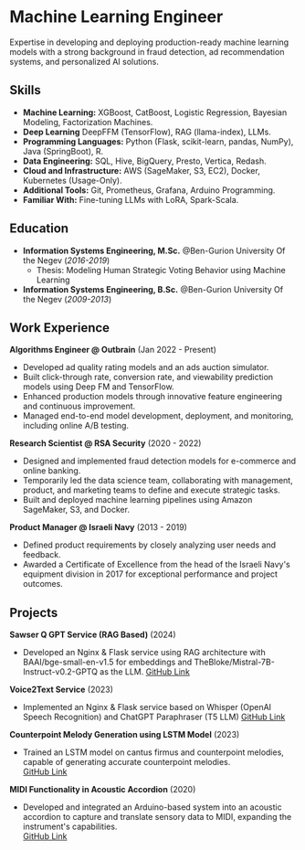 # Machine Learning Engineer

 Expertise in developing and deploying production-ready machine learning models with a strong background in fraud detection, ad recommendation systems, and personalized AI solutions.

## Skills
- **Machine Learning:** XGBoost, CatBoost, Logistic Regression, Bayesian Modeling, Factorization Machines.
- **Deep Learning** DeepFFM (TensorFlow), RAG (llama-index), LLMs.
- **Programming Languages:** Python (Flask, scikit-learn, pandas, NumPy), Java (SpringBoot), R.
- **Data Engineering:** SQL, Hive, BigQuery, Presto, Vertica, Redash.
- **Cloud and Infrastructure:** AWS (SageMaker, S3, EC2), Docker, Kubernetes (Usage-Only).
- **Additional Tools:** Git, Prometheus, Grafana, Arduino Programming.
- **Familiar With:** Fine-tuning LLMs with LoRA, Spark-Scala.

## Education
- **Information Systems Engineering, M.Sc.** @Ben-Gurion University Of the Negev (_2016-2019_)
    - Thesis: Modeling Human Strategic Voting Behavior using Machine Learning
- **Information Systems Engineering, B.Sc.** @Ben-Gurion University Of the Negev (_2009-2013_)

## Work Experience
**Algorithms Engineer @ Outbrain** (Jan 2022 - Present)
- Developed ad quality rating models and an ads auction simulator.
- Built click-through rate, conversion rate, and viewability prediction models using Deep FM and TensorFlow.
- Enhanced production models through innovative feature engineering and continuous improvement.
- Managed end-to-end model development, deployment, and monitoring, including online A/B testing.

**Research Scientist @ RSA Security** (2020 - 2022)
- Designed and implemented fraud detection models for e-commerce and online banking.
- Temporarily led the data science team, collaborating with management, product, and marketing teams to define and execute strategic tasks.
- Built and deployed machine learning pipelines using Amazon SageMaker, S3, and Docker.

**Product Manager @ Israeli Navy** (2013 - 2019)
- Defined product requirements by closely analyzing user needs and feedback.
- Awarded a Certificate of Excellence from the head of the Israeli Navy's equipment division in 2017 for exceptional performance and project outcomes.

## Projects
**Sawser Q GPT Service (RAG Based)** (2024)  
- Developed an Nginx & Flask service using RAG architecture with BAAI/bge-small-en-v1.5 for embeddings and TheBloke/Mistral-7B-Instruct-v0.2-GPTQ as the LLM. 
  [GitHub Link](https://github.com/AdamLauz/sawserQGPT)

**Voice2Text Service** (2023)  
- Implemented an Nginx & Flask service based on Whisper (OpenAI Speech Recognition) and ChatGPT Paraphraser (T5 LLM)
  [GitHub Link](https://github.com/AdamLauz/voice2text-service)

**Counterpoint Melody Generation using LSTM Model** (2023)  
- Trained an LSTM model on cantus firmus and counterpoint melodies, capable of generating accurate counterpoint melodies.  
  [GitHub Link](https://github.com/AdamLauz/counterpoint-generator-lstm)

**MIDI Functionality in Acoustic Accordion** (2020)  
- Developed and integrated an Arduino-based system into an acoustic accordion to capture and translate sensory data to MIDI, expanding the instrument's capabilities.  
  [GitHub Link](https://github.com/AdamLauz/midi-accordion-arduino)

